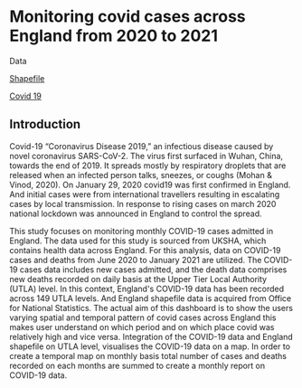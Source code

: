 # Monitoring covid cases across England from 2020 to 2021
Data

[Shapefile](-https://geoportal.statistics.gov.uk/datasets/127c4bda06314409a1fa0df505f510e6_0/explore?location=50.499108%2C0.348505%2C5.00)

[Covid 19](https://ukhsa-dashboard.data.gov.uk/covid-19-archive-data-download)
## Introduction
Covid-19 “Coronavirus Disease 2019,” an infectious disease caused by novel coronavirus SARS-CoV-2. The virus first surfaced in Wuhan, China, towards the end of 2019. It spreads mostly by respiratory droplets that are released when an infected person talks, sneezes, or coughs (Mohan & Vinod, 2020). On January 29, 2020 covid19 was first confirmed in England. And initial cases were from international travellers resulting in escalating cases by local transmission. In response to rising cases on march 2020 national lockdown was announced in England to control the spread.

This study focuses on monitoring monthly COVID-19 cases admitted in England. The data used for this study is sourced from UKSHA, which contains health data across England. For this analysis, data on COVID-19 cases and deaths from June 2020 to January 2021 are utilized. The COVID-19 cases data includes new cases admitted, and the death data comprises new deaths recorded on daily basis at the Upper Tier Local Authority (UTLA) level. In this context, England's COVID-19 data has been recorded across 149 UTLA levels. And England shapefile data is acquired from Office for National Statistics. The actual aim of this dashboard is to show the users varying spatial and temporal pattern of covid cases across England this makes user understand on which period and on which place covid was relatively high and vice versa. Integration of the COVID-19 data and England shapefile on UTLA level, visualises the COVID-19 data on a map. In order to create a temporal map on monthly basis total number of cases and deaths recorded on each months are summed to create a monthly report on COVID-19 data.

